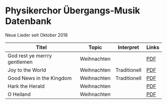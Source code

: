 # Physikerchor Übergangs-Musik Datenbank


Neue Lieder seit Oktober 2018

| Titel | Topic | Interpret | Links |
|----- | ---------------- | ------------------------- | ------------------------------- |
| God rest ye merrry gentlemen | Weihnachten| | [PDF](pages/song_database/weihnachten_neu/god_rest_ye_merry_gentlemen/god_rest_ye_merry_gentlemen.pdf) |
| Joy to the World | Weihnachten | Traditionell | [PDF](pages/song_database/weihnachten_neu/joy_to_the_world/joy_to_the_world.pdf)|
| Good News in the Kingdom | Weihnachten | Traditionell | [PDF](pages/song_database/weihnachten_neu/good_news_in_the_kingdom/good_news_in_the_kingdom.pdf) |
| Hark the Herald | Weihnachten |  | [PDF](pages/song_database/weihnachten_neu/hark_the_herald/hark_the_herald_angels_sing.pdf) |
| O Heiland | Weihnachten | | [PDF](pages/song_database/weihnachten_neu/o_heiland/o_heiland.pdf) |